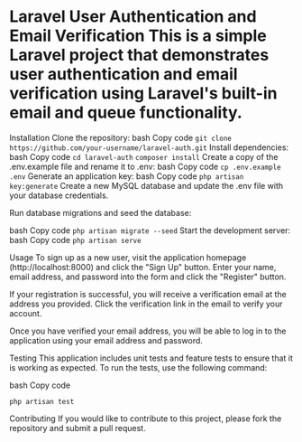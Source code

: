 <h1>
Laravel User Authentication and Email Verification
This is a simple Laravel project that demonstrates user authentication and email verification using Laravel's built-in email and queue functionality.
</h1>

Installation
Clone the repository:
bash
Copy code
````git clone https://github.com/your-username/laravel-auth.git````
Install dependencies:
bash
Copy code
````cd laravel-auth````
````composer install````
Create a copy of the .env.example file and rename it to .env:
bash
Copy code
````cp .env.example .env````
Generate an application key:
bash
Copy code
````php artisan key:generate````
Create a new MySQL database and update the .env file with your database credentials.

Run database migrations and seed the database:

bash
Copy code
````php artisan migrate --seed````
Start the development server:
bash
Copy code
````php artisan serve````


Usage
To sign up as a new user, visit the application homepage (http://localhost:8000) and click the "Sign Up" button. Enter your name, email address, and password into the form and click the "Register" button.

If your registration is successful, you will receive a verification email at the address you provided. Click the verification link in the email to verify your account.

Once you have verified your email address, you will be able to log in to the application using your email address and password.

Testing
This application includes unit tests and feature tests to ensure that it is working as expected. To run the tests, use the following command:

bash
Copy code

````php artisan test````

Contributing
If you would like to contribute to this project, please fork the repository and submit a pull request.
